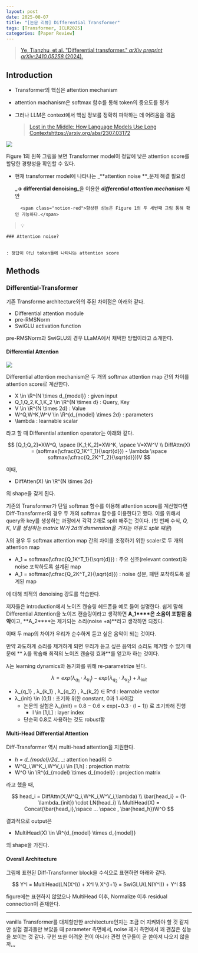 ```yaml
---
layout: post
date: 2025-08-07
title: "[논문 리뷰] Differential Transformer"
tags: [Transformer, ICLR2025]
categories: [Paper Review]
---
```


> [Ye, Tianzhu, et al. "Differential transformer." ](https://arxiv.org/abs/2410.05258)[_arXiv preprint arXiv:2410.05258_](https://arxiv.org/abs/2410.05258)[ (2024).](https://arxiv.org/abs/2410.05258)



## Introduction

- Transformer의 핵심은 attention mechanism
- attention machanism은 softmax 함수를 통해 token의 중요도를 평가
- 그러나 LLM은 context에서 핵심 정보를 정확히 파악하는 데 어려움을 겪음

	> [Lost in the Middle: How Language Models Use Long Contextshttps://arxiv.org/abs/2307.03172](https://arxiv.org/abs/2307.03172)


![](https://prod-files-secure.s3.us-west-2.amazonaws.com/542b861c-36a8-4051-84e5-8804b6728dba/9083ea56-691a-4752-ae26-47f403431ac8/image.png?X-Amz-Algorithm=AWS4-HMAC-SHA256&X-Amz-Content-Sha256=UNSIGNED-PAYLOAD&X-Amz-Credential=ASIAZI2LB4667QQIVDKB%2F20250901%2Fus-west-2%2Fs3%2Faws4_request&X-Amz-Date=20250901T132102Z&X-Amz-Expires=3600&X-Amz-Security-Token=IQoJb3JpZ2luX2VjEK3%2F%2F%2F%2F%2F%2F%2F%2F%2F%2FwEaCXVzLXdlc3QtMiJIMEYCIQDuTk2nyrek0FN7TAwPJc6vREoGjrCygn07eLILSGm01gIhAIhCRhxXDI5mgWWDLfDjcSmQz%2BZzyHRuvVjf49%2FoR34CKv8DCBYQABoMNjM3NDIzMTgzODA1IgyVWpxmzrAA1c1jYQYq3ANGs1snjVFblcLdv5ziJPq%2Fb5X2uV0OSIvjrnWdMLCBp3dLoxJ42hLUyPo2Hsg2EpLZZjn3wYc9SL9mzXZDdfMhJpkpUOydpa4i1ygO85XczhhQx%2FvhYBv90mlTSIyqXVgXjHCm3ew22hZTiDFLmdmXt3UHPOsDK0oQ3u7wDw8G0gCSthA8NqX2%2F%2Bex%2B%2BbFvlQAaXLgfu%2BOyIZld%2BiTWGvZ2yH9hTjDCjlgcBBCQYfqwP98APwRNiOr8MAg5sWkVmJt3fzHV7VWHZ%2FSmdnlxE6%2FiSZ1W44hUqS7H3oKtfbP2rTumk7WzOMZ1xmV7irLH3GqjE%2FyvbBBJYxmi12iebDJ7c9btnKWvGL83pIGG2RT1Z1ZLmg9%2FmJVqIH5aygZrulrAWTFhHTuiEMoRpdqZt9Nj2LPTxJW6eRM3LDYTDe3NbPyBKDLB2QTK9oia82SOE0dKzVPu86G5jnZkYtK1z4ibuOc%2Bu8l3Ey6j82SZIhZh7z3TgCmhtKIddPrWUt9NaDfg9NKHMeQ69ueo6wPfEyYM1IGOMDICHUEO%2BT2L95TDBxMOXcVOoKtL4hDJgqqyEKKBNPzpcNvOMZzOWeFUfZJiWS%2BWAfqAWA3LnJpifDfPs2o4irbvm74WTvdPDCnqdbFBjqkAfSbj9%2Fp254cbc4J%2FHGSzIHA%2BNEmRCfhwBqwrd2JPoJ%2BTruHOpkVI1onXsdt66iPtQYT7pMJvxG6fj5LGErA1mRl7Jxi54DaCN1Bmh1edwurYLjkUR%2B3KIxEMXKJBJYXafkbB3ld%2BaK7JyPPKIrf8piZpyiCTDXRxTChhsN%2BihxZtQSCj5P9H3URn0%2F3N11JvetwIyGhRmqvxQlkqCAJZrl74IXq&X-Amz-Signature=23e84d8659e8021e357f876257d51562cc73e04720a2004957d159c7dab5c96a&X-Amz-SignedHeaders=host&x-amz-checksum-mode=ENABLED&x-id=GetObject)


Figure 1의 왼쪽 그림을 보면 Transformer model이 정답에 낮은 attention score를 할당한 경향성을 확인할 수 있다.

- 현재 transformer model에 나타나는 _**attention noise **_문제 해결 필요성

	_**→ differential denoising**_을 이용한 _**differential attention mechanism**_ 제안


		<span class="notion-red">향상된 성능은 Figure 1의 두 세번째 그림 통해 확인 가능하다.</span>


> 💡 


	### Attention noise?


	: 정답이 아닌 token들에 나타나는 attention score



## Methods



### Differential-Transformer


기존 Transforme architecture와의 주된 차이점은 아래와 같다.

- Differential attention module
- pre-RMSNorm
- SwiGLU activation function

pre-RMSNorm과 SwiGLU의 경우 LLaMA에서 채택한 방법이라고 소개한다.



#### Differential Attention


![](https://prod-files-secure.s3.us-west-2.amazonaws.com/542b861c-36a8-4051-84e5-8804b6728dba/116d70b2-1963-4810-9167-f4c7d8a06e8f/image.png?X-Amz-Algorithm=AWS4-HMAC-SHA256&X-Amz-Content-Sha256=UNSIGNED-PAYLOAD&X-Amz-Credential=ASIAZI2LB4667QQIVDKB%2F20250901%2Fus-west-2%2Fs3%2Faws4_request&X-Amz-Date=20250901T132102Z&X-Amz-Expires=3600&X-Amz-Security-Token=IQoJb3JpZ2luX2VjEK3%2F%2F%2F%2F%2F%2F%2F%2F%2F%2FwEaCXVzLXdlc3QtMiJIMEYCIQDuTk2nyrek0FN7TAwPJc6vREoGjrCygn07eLILSGm01gIhAIhCRhxXDI5mgWWDLfDjcSmQz%2BZzyHRuvVjf49%2FoR34CKv8DCBYQABoMNjM3NDIzMTgzODA1IgyVWpxmzrAA1c1jYQYq3ANGs1snjVFblcLdv5ziJPq%2Fb5X2uV0OSIvjrnWdMLCBp3dLoxJ42hLUyPo2Hsg2EpLZZjn3wYc9SL9mzXZDdfMhJpkpUOydpa4i1ygO85XczhhQx%2FvhYBv90mlTSIyqXVgXjHCm3ew22hZTiDFLmdmXt3UHPOsDK0oQ3u7wDw8G0gCSthA8NqX2%2F%2Bex%2B%2BbFvlQAaXLgfu%2BOyIZld%2BiTWGvZ2yH9hTjDCjlgcBBCQYfqwP98APwRNiOr8MAg5sWkVmJt3fzHV7VWHZ%2FSmdnlxE6%2FiSZ1W44hUqS7H3oKtfbP2rTumk7WzOMZ1xmV7irLH3GqjE%2FyvbBBJYxmi12iebDJ7c9btnKWvGL83pIGG2RT1Z1ZLmg9%2FmJVqIH5aygZrulrAWTFhHTuiEMoRpdqZt9Nj2LPTxJW6eRM3LDYTDe3NbPyBKDLB2QTK9oia82SOE0dKzVPu86G5jnZkYtK1z4ibuOc%2Bu8l3Ey6j82SZIhZh7z3TgCmhtKIddPrWUt9NaDfg9NKHMeQ69ueo6wPfEyYM1IGOMDICHUEO%2BT2L95TDBxMOXcVOoKtL4hDJgqqyEKKBNPzpcNvOMZzOWeFUfZJiWS%2BWAfqAWA3LnJpifDfPs2o4irbvm74WTvdPDCnqdbFBjqkAfSbj9%2Fp254cbc4J%2FHGSzIHA%2BNEmRCfhwBqwrd2JPoJ%2BTruHOpkVI1onXsdt66iPtQYT7pMJvxG6fj5LGErA1mRl7Jxi54DaCN1Bmh1edwurYLjkUR%2B3KIxEMXKJBJYXafkbB3ld%2BaK7JyPPKIrf8piZpyiCTDXRxTChhsN%2BihxZtQSCj5P9H3URn0%2F3N11JvetwIyGhRmqvxQlkqCAJZrl74IXq&X-Amz-Signature=fc8e1b44d9058b35731ad5ca756861f93f079674ada8cf437ef59510e4498b2a&X-Amz-SignedHeaders=host&x-amz-checksum-mode=ENABLED&x-id=GetObject)


Differential attention mechanism은 두 개의 softmax attention map 간의 차이를 attention score로 계산한다.

- X \in \R^{N \times d\_{model}} : given input
- Q\_1,Q\_2,K\_1,K\_2 \in \R^{N \times d} : Query, Key
- V \in \R^{N \times 2d} : Value
- W^Q,W^K,W^V \in \R^{d\_{model} \times 2d} : parameters
- \lambda : learnable scalar

라고 할 때 Differential attention operator는 아래와 같다.


$$
[Q_1;Q_2]=XW^Q, \space [K_1;K_2]=XW^K, \space V=XW^V \\
DiffAttn(X) = (softmax(\cfrac{Q_1K^T_1}{\sqrt{d}}) - \lambda \space softmax(\cfrac{Q_2K^T_2}{\sqrt{d}}))V
$$


이때,

- DiffAtten(X) \in \R^{N \times 2d}

의 shape을 갖게 된다.


기존의 Transformer가 단일 softmax 함수를 이용해 attention score를 계산했다면 Diff-Transformer의 경우 두 개의 softmax 함수를 이용한다고 했다. 이를 위해서 query와 key를 생성하는 과정에서 각각 2개로 split 해주는 것이다. <span class="notion-red">(첫 번째 수식, </span><span class="notion-red">_Q, K, V를 생성하는 matrix W가 2d의 dismension을 가지는 이유도 split 때문_</span><span class="notion-red">)</span>


 λ의 경우 두 softmax attention map 간의 차이를 조정하기 위한 scaler로 두 개의 attention map

- A\_1 = softmax(\cfrac{Q\_1K^T\_1}{\sqrt{d}}) : 주요 신호(relevant context)와 noise 포착하도록 설계된 map
- A\_1 = softmax(\cfrac{Q\_2K^T\_2}{\sqrt{d}}) : noise 성분, 패턴 포착하도록 설계된 map 

에 대해 최적의 denoising 강도를 학습한다.


저자들은 introduction에서 노이즈 캔슬링 헤드폰을 예로 들어 설명한다. 쉽게 말해 Differential Attention을 노이즈 캔슬링이라고 생각하면 **A\_1****은 소음이 포함된 음악**이고, **A\_2****는 제거되는 소리(noise +a)**라고 생각하면 되겠다. 


이때 두 map의 차이가 우리가 순수하게 듣고 싶은 음악이 되는 것이다. 


만약 과도하게 소리를 제거하게 되면 우리가 듣고 싶은 음악의 소리도 제거할 수 있기 때문에 ** λ를 학습해 최적의 노이즈 캔슬링 효과**를 얻고자 하는 것이다.


λ는 learning dynamics와 동기화를 위해 re-parametrize 된다.


$$
\lambda = exp(\lambda_{q_1} \cdot \lambda_{k_1}) - exp(\lambda_{q_2} \cdot \lambda_{k_2}) + \lambda_{init}
$$

- λ\_{q\_1} , λ\_{k\_1} , λ\_{q\_2} , λ\_{k\_2} ∈ R^d : learnable vector
- λ\_{init} \in (0,1) : 초기화 위한 constant, 0과 1 사이값
	- 논문의 실험은 λ\_{init} = 0.8 − 0.6 × exp(−0.3 · (l − 1)) 로 초기화해 진행
		- l \in [1,L] : layer index
	- 단순히 0.8로 사용하는 것도 robust함


#### **Multi-Head Differential Attention**


Diff-Transformer 역시 multi-head attention을 지원한다.

- _h = d\_{model}/2d__ _: attention head의 수
- W^Q\_i,W^K\_i,W^V\_i,i \in [1,h] : projection matrix
- W^O \in \R^{d\_{model} \times d\_{model}} : projection matrix

라고 했을 때,


$$
head_i = DiffAttn(X;W^Q_i,W^K_i,W^V_i,\lambda) \\
\bar{head_i} = (1-\lambda_{init}) \cdot LN(head_i) \\
MultiHead(X) = Concat(\bar{head_i},\space ... \space , \bar{head_h})W^O
$$


결과적으로 output은

- MultiHead(X) \in \R^{d\_{model} \times d\_{model}}

의 shape을 가진다.



#### Overall Architecture


그림에 표현된 Diff-Transformer block을 수식으로 표현하면 아래와 같다.


$$
Y^l = MultiHead(LN(X^l)) + X^l \\
X^{l+1} = SwiGLU(LN(Y^l)) + Y^l
$$


figure에는 표현하지 않았으나 MultiHead 이후, Normalize 이후 residual connection이 존재한다.


---


vanilla Transformer를 대체할만한 architecture인지는 조금 더 지켜봐야 할 것 같지만 실험 결과들만 보았을 때 parameter 측면에서, noise 제거 측면에서 꽤 괜찮은 성능을 보이는 것 같다. 구현 또한 어려운 편이 아니라 관련 연구들이 곧 쏟아져 나오지 않을까,,,

